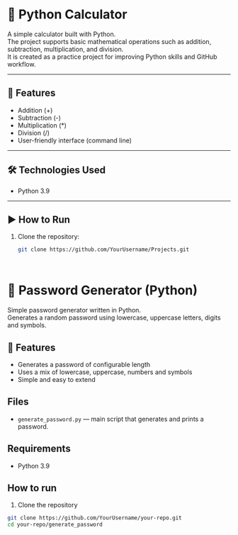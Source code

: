 # 🧮 Python Calculator

A simple calculator built with Python.  
The project supports basic mathematical operations such as addition, subtraction, multiplication, and division.  
It is created as a practice project for improving Python skills and GitHub workflow.

---

## 🚀 Features
- Addition (+)
- Subtraction (-)
- Multiplication (*)
- Division (/)
- User-friendly interface (command line)

---

## 🛠️ Technologies Used
- Python 3.9

---

## ▶️ How to Run
1. Clone the repository:
   ```bash
   git clone https://github.com/YourUsername/Projects.git




# 🔐 Password Generator (Python)

Simple password generator written in Python.  
Generates a random password using lowercase, uppercase letters, digits and symbols.

## 🚀 Features
- Generates a password of configurable length
- Uses a mix of lowercase, uppercase, numbers and symbols
- Simple and easy to extend

## Files
- `generate_password.py` — main script that generates and prints a password.

## Requirements
- Python 3.9

## How to run
1. Clone the repository 
```bash
git clone https://github.com/YourUsername/your-repo.git
cd your-repo/generate_password

